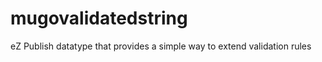 mugovalidatedstring
===================

eZ Publish datatype that provides a simple way to extend validation rules